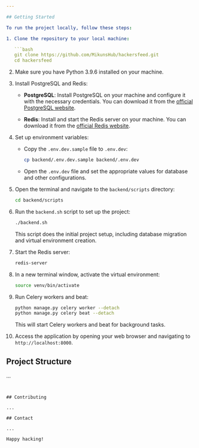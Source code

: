 ```yaml
---

## Getting Started

To run the project locally, follow these steps:

1. Clone the repository to your local machine:

   ```bash
   git clone https://github.com/MikunsHub/hackersfeed.git
   cd hackersfeed
   ```

2. Make sure you have Python 3.9.6 installed on your machine.

3. Install PostgreSQL and Redis:

   - **PostgreSQL**: Install PostgreSQL on your machine and configure it with the necessary credentials. You can download it from the [official PostgreSQL website](https://www.postgresql.org/download/).

   - **Redis**: Install and start the Redis server on your machine. You can download it from the [official Redis website](https://redis.io/download).

4. Set up environment variables:

   - Copy the `.env.dev.sample` file to `.env.dev`:

     ```bash
     cp backend/.env.dev.sample backend/.env.dev
     ```

   - Open the `.env.dev` file and set the appropriate values for database and other configurations.

5. Open the terminal and navigate to the `backend/scripts` directory:

   ```bash
   cd backend/scripts
   ```

6. Run the `backend.sh` script to set up the project:

   ```bash
   ./backend.sh
   ```

   This script does the initial project setup, including database migration and virtual environment creation.

7. Start the Redis server:

   ```bash
   redis-server
   ```

8. In a new terminal window, activate the virtual environment:

   ```bash
   source venv/bin/activate
   ```

9. Run Celery workers and beat:

   ```bash
   python manage.py celery worker --detach
   python manage.py celery beat --detach
   ```

   This will start Celery workers and beat for background tasks.

10. Access the application by opening your web browser and navigating to `http://localhost:8000`.

## Project Structure

...
```


## Contributing

...

## Contact

...

Happy hacking!

